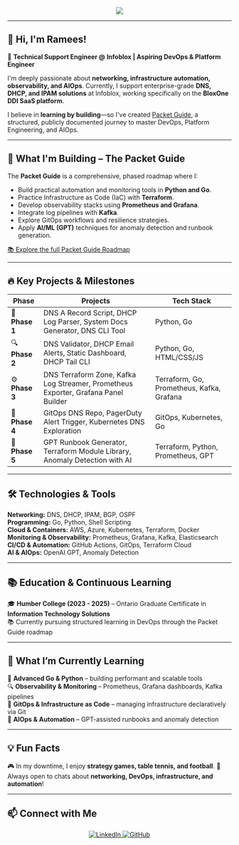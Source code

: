 <!-- GitHub Profile Header with Stats -->
<p align="center">
  <img src="https://readme-typing-svg.herokuapp.com?size=22&duration=5000&color=36BCF7&vCenter=true&width=600&lines=Technical+Support+Engineer+%7C+Aspiring+DevOps+🚀;Building+Network+%26+Infra+Automation+with+Go+and+Python;Learning+by+Doing+%7C+Packet+Guide+Creator+🌐">
</p>

---

## 👋 Hi, I'm Ramees!

🔹 **Technical Support Engineer @ Infoblox | Aspiring DevOps & Platform Engineer**

I'm deeply passionate about **networking, infrastructure automation, observability, and AIOps**. Currently, I support enterprise-grade **DNS, DHCP, and IPAM solutions** at Infoblox, working specifically on the **BloxOne DDI SaaS platform**.

I believe in **learning by building**—so I've created [Packet Guide](https://packet-guide.com), a structured, publicly documented journey to master DevOps, Platform Engineering, and AIOps.

---

## 🚀 What I'm Building – The Packet Guide

The **Packet Guide** is a comprehensive, phased roadmap where I:

- Build practical automation and monitoring tools in **Python and Go**.
- Practice Infrastructure as Code (IaC) with **Terraform**.
- Develop observability stacks using **Prometheus and Grafana**.
- Integrate log pipelines with **Kafka**.
- Explore GitOps workflows and resilience strategies.
- Apply **AI/ML (GPT)** techniques for anomaly detection and runbook generation.

[📚 Explore the full Packet Guide Roadmap](https://github.com/ramees-kr/packet-guide.com)

---

## 🔥 Key Projects & Milestones

| Phase          | Projects                                                                           | Tech Stack                                |
| -------------- | ---------------------------------------------------------------------------------- | ----------------------------------------- |
| 🌱 **Phase 1** | DNS A Record Script, DHCP Log Parser, System Docs Generator, DNS CLI Tool          | Python, Go                                |
| 🔍 **Phase 2** | DNS Validator, DHCP Email Alerts, Static Dashboard, DHCP Tail CLI                  | Python, Go, HTML/CSS/JS                   |
| ⚙️ **Phase 3** | DNS Terraform Zone, Kafka Log Streamer, Prometheus Exporter, Grafana Panel Builder | Terraform, Go, Prometheus, Kafka, Grafana |
| 🔄 **Phase 4** | GitOps DNS Repo, PagerDuty Alert Trigger, Kubernetes DNS Exploration               | GitOps, Kubernetes, Go                    |
| 🧠 **Phase 5** | GPT Runbook Generator, Terraform Module Library, Anomaly Detection with AI         | Terraform, Python, Prometheus, GPT        |

---

## 🛠️ Technologies & Tools

**Networking:** DNS, DHCP, IPAM, BGP, OSPF  
**Programming:** Go, Python, Shell Scripting  
**Cloud & Containers:** AWS, Azure, Kubernetes, Terraform, Docker  
**Monitoring & Observability:** Prometheus, Grafana, Kafka, Elasticsearch  
**CI/CD & Automation:** GitHub Actions, GitOps, Terraform Cloud  
**AI & AIOps:** OpenAI GPT, Anomaly Detection

---

## 📚 Education & Continuous Learning

🎓 **Humber College (2023 - 2025)** – Ontario Graduate Certificate in **Information Technology Solutions**  
📚 Currently pursuing structured learning in DevOps through the Packet Guide roadmap

---

## 🎯 What I’m Currently Learning

🌱 **Advanced Go & Python** – building performant and scalable tools  
🔍 **Observability & Monitoring** – Prometheus, Grafana dashboards, Kafka pipelines  
🔄 **GitOps & Infrastructure as Code** – managing infrastructure declaratively via Git  
🤖 **AIOps & Automation** – GPT-assisted runbooks and anomaly detection

---

## 💡 Fun Facts

🎮 In my downtime, I enjoy **strategy games, table tennis, and football**.
💬 Always open to chats about **networking, DevOps, infrastructure, and automation**!

---

## 📫 Connect with Me

<p align="center">
  <a href="https://linkedin.com/in/rameeskr">
    <img src="https://img.shields.io/badge/LinkedIn-Connect-blue?logo=linkedin" alt="LinkedIn">
  </a>
  <a href="https://github.com/ramees-kr">
    <img src="https://img.shields.io/badge/GitHub-Follow-black?logo=github" alt="GitHub">
  </a>
</p>
